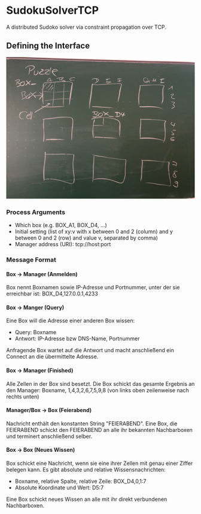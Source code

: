 # SudokuSolverTCP
A distributed Sudoko solver via constraint propagation over TCP.

## Defining the Interface

![Naming Conventions](Assets/Puzzle_Box_Cell.jpg)

### Process Arguments

- Which box (e.g. BOX_A1, BOX_D4, ...)
- Initial setting (list of xy:v with x between 0 and 2 (column) and y between 0 and 2 (row) and value v, separated by comma)
- Manager address (URI): tcp://host:port

### Message Format

#### Box -> Manager (Anmelden)
Box nennt Boxnamen sowie IP-Adresse und Portnummer, unter der sie erreichbar ist: BOX_D4,127.0.0.1,4233

#### Box -> Manger (Query)
Eine Box will die Adresse einer anderen Box wissen:
- Query: Boxname
- Antwort: IP-Adresse bzw DNS-Name, Portnummer

Anfragende Box wartet auf die Antwort und macht anschließend ein Connect an die übermittelte Adresse.

#### Box -> Manager (Finished)
Alle Zellen in der Box sind besetzt. Die Box schickt das gesamte Ergebnis an den Manager: Boxname, 1,4,3,2,6,7,5,9,8 (von links oben zeilenweise nach rechts unten)

#### Manager/Box -> Box (Feierabend)
Nachricht enthält den konstanten String "FEIERABEND". Eine Box, die FEIERABEND schickt den FEIERABEND an alle ihr bekannten Nachbarboxen und terminert anschließend selber.

#### Box -> Box (Neues Wissen)
Box schickt eine Nachricht, wenn sie eine ihrer Zellen mit genau einer Ziffer belegen kann. Es gibt absolute und relative Wissensnachrichten:
- Boxname, relative Spalte, relative Zeile: BOX_D4,0,1:7
- Absolute Koordinate und Wert: D5:7

Eine Box schickt neues Wissen an alle mit ihr direkt verbundenen Nachbarboxen.
